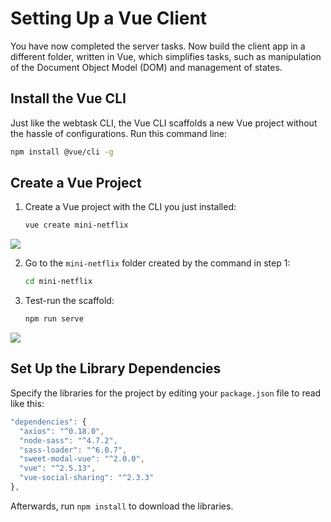 # Setting Up a Vue Client

You have now completed the server tasks. Now build the client app in a different folder, written in Vue, which simplifies tasks, such as manipulation of the Document Object Model \(DOM\) and management of states.

## Install the Vue CLI

Just like the webtask CLI, the Vue CLI scaffolds a new Vue project without the hassle of configurations. Run this command line:

```bash
npm install @vue/cli -g
```

## Create a Vue Project

1. Create a Vue project with the CLI you just installed:

   ```bash
   vue create mini-netflix
   ```

![](https://d2mxuefqeaa7sj.cloudfront.net/s_C4E0BB4A3CA481FA22D9AA6239D953F2B1D94D00408DB28F7AB567E3C6C4DB1A_1521569426688_Screen+Shot+2018-03-19+at+12.16.20+PM.png)

2. Go to the `mini-netflix` folder created by the command in step 1:

   ```bash
   cd mini-netflix
   ```

3. Test-run the scaffold:

   ```bash
   npm run serve
   ```

![](https://d2mxuefqeaa7sj.cloudfront.net/s_C4E0BB4A3CA481FA22D9AA6239D953F2B1D94D00408DB28F7AB567E3C6C4DB1A_1521569882249_Screen+Shot+2018-03-20+at+7.17.15+PM.png)

## Set Up the Library Dependencies

Specify the libraries for the project by editing your `package.json` file to read like this:

```javascript
"dependencies": {
  "axios": "^0.18.0",
  "node-sass": "^4.7.2",
  "sass-loader": "^6.0.7",
  "sweet-modal-vue": "^2.0.0",
  "vue": "^2.5.13",
  "vue-social-sharing": "^2.3.3"
},
```

Afterwards, run `npm install` to download the libraries.

